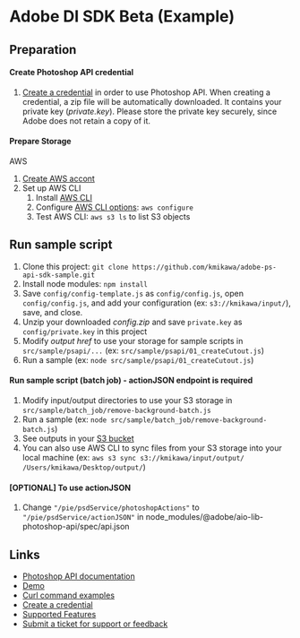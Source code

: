 # Adobe DI SDK Beta (Example)

## Preparation

#### Create Photoshop API credential

1. [Create a credential](https://developer.adobe.com/photoshop/api/signup/?ref=signup) in order to use Photoshop API. When creating a credential, a zip file will be automatically downloaded. It contains your private key (*private.key*).  Please store the private key securely, since Adobe does not retain a copy of it.

#### Prepare Storage

AWS

1. [Create AWS accont](https://docs.aws.amazon.com/rekognition/latest/dg/setting-up.html)
1. Set up AWS CLI
   1. Install [AWS CLI](https://docs.aws.amazon.com/cli/latest/userguide/getting-started-install.html)
   1. Configure [AWS CLI options](https://docs.aws.amazon.com/cli/latest/reference/:configure/): `aws configure`
   1. Test AWS CLI: `aws s3 ls` to list S3 objects

## Run sample script
1. Clone this project: `git clone https://github.com/kmikawa/adobe-ps-api-sdk-sample.git`
1. Install node modules: `npm install`
1. Save `config/config-template.js` as `config/config.js`, open `config/config.js`, and add your configuration (ex: `s3://kmikawa/input/`), save, and close.
1. Unzip your downloaded *config.zip* and save `private.key` as `config/private.key` in this project
1. Modify *output href* to use your storage for sample scripts in `src/sample/psapi/...` (ex: `src/sample/psapi/01_createCutout.js`)
1. Run a sample (ex: `node src/sample/psapi/01_createCutout.js`)

#### Run sample script (batch job) - actionJSON endpoint is required
1. Modify input/output directories to use your S3 storage in `src/sample/batch_job/remove-background-batch.js`
1. Run a sample (ex: `node src/sample/batch_job/remove-background-batch.js`)
1. See outputs in your [S3 bucket](https://s3.console.aws.amazon.com/s3/buckets)
1. You can also use AWS CLI to sync files from your S3 storage into your local machine (ex: `aws s3 sync s3://kmikawa/input/output/ /Users/kmikawa/Desktop/output/`)

#### [OPTIONAL] To use actionJSON

1. Change `"/pie/psdService/photoshopActions"` to `"/pie/psdService/actionJSON"` in node_modules/@adobe/aio-lib-photoshop-api/spec/api.json

## Links

- [Photoshop API documentation](https://developer.adobe.com/photoshop/photoshop-api-docs/api/)
- [Demo](https://developer.adobe.com/photoshop/api/)
- [Curl command examples](https://developer.adobe.com/photoshop/photoshop-api-docs/code-sample/)
- [Create a credential](https://developer.adobe.com/photoshop/api/signup/?ref=signup)
- [Supported Features](https://developer.adobe.com/photoshop/photoshop-api-docs/features/)
- [Submit a ticket for support or feedback](https://psd-services.zendesk.com/hc/en-us/requests/new)

<!-- 

#### [OPTIONAL] To use actionJSON

1. Change `"/pie/psdService/photoshopActions"` to `"/pie/psdService/actionJSON"` in node_modules/@adobe/aio-lib-photoshop-api/spec/api.json

#### [OPTIONAL] Refine Results

1. npx webpack ./src/component/s3.js --mode development --target web --no-devtool -o ./public
// node s3.js

1. open public/index.html

#### [OPTIONAL] Create your node project from scratch

1. npm init

1. npm install @adobe/aio-lib-photoshop-api
   https://github.com/adobe/aio-lib-photoshop-api

1. npm install @adobe/jwt-auth
   https://www.npmjs.com/package/@adobe/jwt-auth

1. npm install aws-sdk
   https://docs.aws.amazon.com/sdk-for-javascript/v2/developer-guide/installing-jssdk.html

-->